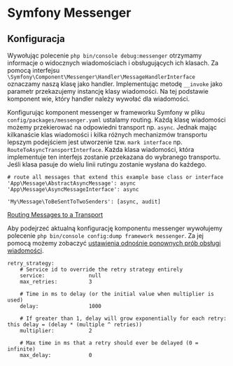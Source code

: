 # Symfony Messenger

## Konfiguracja

Wywołując polecenie `php bin/console debug:messenger` otrzymamy informacje o widocznych wiadomościach i obsługujących ich klasach. Za pomocą interfejsu `\Symfony\Component\Messenger\Handler\MessageHandlerInterface` oznaczamy naszą klasę jako handler. Implementując metodę `__invoke` jako parametr przekazujemy instancję klasy wiadomości. Na tej podstawie komponent wie, który handler należy wywołać dla wiadomości.

Konfigurując komponent messenger w frameworku Symfony w pliku `config/packages/messenger.yaml` ustalamy routing. Każdą klasę wiadomości możemy przekierować na odpowiedni transport np. `async`. Jednak mając kilkanaście klas wiadomości i kilka różnych mechanizmów transportu lepszym podejściem jest utworzenie tzw. `mark interface` np. `RouteToAsyncTransportInterface`. Każda klasa wiadomości, która implementuje ten interfejs zostanie przekazana do wybranego transportu. Jeśli klasa pasuje do wielu linii rutingu zostanie wysłana do każdego.

```
# route all messages that extend this example base class or interface
'App\Message\AbstractAsyncMessage': async
'App\Message\AsyncMessageInterface': async

'My\Message\ToBeSentToTwoSenders': [async, audit]
```

[Routing Messages to a Transport](https://symfony.com/doc/current/messenger.html#routing-messages-to-a-transport)


Aby podejrzeć aktualną konfigurację komponentu messenger wywołujemy polecenie `php bin/console config:dump framework messenger`. Za jej pomocą możemy zobaczyć [ustawienia odnośnie ponownych prób obsługi wiadomości](https://symfony.com/doc/current/messenger.html#retries-failures).

```
retry_strategy:
    # Service id to override the retry strategy entirely
    service:              null
    max_retries:          3

    # Time in ms to delay (or the initial value when multiplier is used)
    delay:                1000

    # If greater than 1, delay will grow exponentially for each retry: this delay = (delay * (multiple ^ retries))
    multiplier:           2

    # Max time in ms that a retry should ever be delayed (0 = infinite)
    max_delay:            0
```
